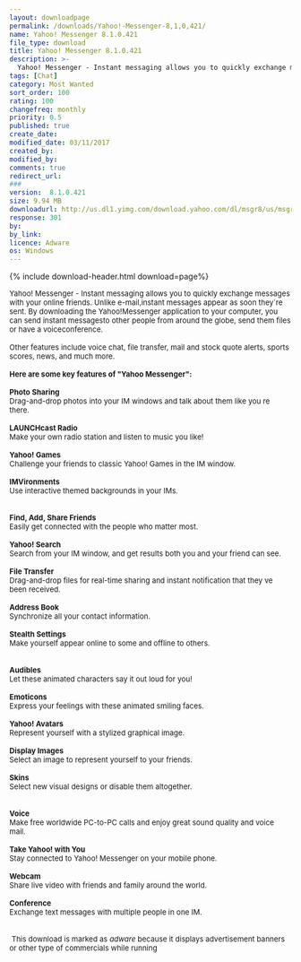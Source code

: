 ```yaml
---
layout: downloadpage
permalink: /downloads/Yahoo!-Messenger-8,1,0,421/
name: Yahoo! Messenger 8.1.0.421
file_type: download
title: Yahoo! Messenger 8.1.0.421
description: >-
  Yahoo! Messenger - Instant messaging allows you to quickly exchange messages with your online friends
tags: [Chat]
category: Most Wanted
sort_order: 100
rating: 100
changefreq: monthly
priority: 0.5
published: true
create_date: 
modified_date: 03/11/2017
created_by: 
modified_by: 
comments: true
redirect_url: 
### 
version:  8.1.0.421
size: 9.94 MB
downloadurl: http://us.dl1.yimg.com/download.yahoo.com/dl/msgr8/us/msgr8us.exe
response: 301
by: 
by_link: 
licence: Adware 
os: Windows
---
```


{% include download-header.html download=page%}

<p style="fix-download-text !important">
<p><font size="2">Yahoo! Messenger - Instant messaging allows you to quickly exchange messages with your online friends. Unlike </font><font size="2">e-mail</font><font size="2">,instant messages appear as soon they`re sent. By downloading the Yahoo!Messenger application to your computer, you can send instant messagesto other people from around the globe, send them files or have a voiceconference. <br />
<br />
Other features include voice chat, file transfer, mail and stock quote alerts, sports scores, news, and much more.<br />
<br />
<span><strong>Here are some key features of "Yahoo Messenger":</strong></span><br />
<br />
<strong>Photo Sharing</strong><br />
Drag-and-drop photos into your IM windows and talk about them like you re there.<br />
<br />
<strong>LAUNCHcast Radio</strong><br />
Make your own radio station and listen to music you like!<br />
<br />
<strong>Yahoo! Games</strong><br />
Challenge your friends to classic Yahoo! Games in the IM window.<br />
<br />
<strong>IMVironments</strong><br />
Use interactive themed backgrounds in your IMs.<br />
<br />
<br />
<strong>Find, Add, Share Friends</strong><br />
Easily get connected with the people who matter most.<br />
<br />
<strong>Yahoo! Search</strong><br />
Search from your IM window, and get results both you and your friend can see.<br />
<br />
<strong>File Transfer</strong><br />
Drag-and-drop files for real-time sharing and instant notification that they ve been received.<br />
<br />
<strong>Address Book</strong><br />
Synchronize all your contact information.<br />
<br />
<strong>Stealth Settings</strong><br />
Make yourself appear online to some and offline to others.<br />
<br />
<br />
<strong>Audibles</strong><br />
Let these animated characters say it out loud for you!<br />
<br />
<strong>Emoticons</strong><br />
Express your feelings with these animated smiling faces.<br />
<br />
<strong>Yahoo! Avatars</strong><br />
Represent yourself with a stylized graphical image.<br />
<br />
<strong>Display Images</strong><br />
Select an image to represent yourself to your friends.<br />
<br />
<strong>Skins</strong><br />
Select new visual designs or disable them altogether.<br />
<br />
<br />
<strong>Voice</strong><br />
Make free worldwide PC-to-PC calls and enjoy great sound quality and voice mail.<br />
<br />
<strong>Take Yahoo! with You</strong><br />
Stay connected to Yahoo! Messenger on your mobile phone.<br />
<br />
<strong>Webcam</strong><br />
Share live video with friends and family around the world.<br />
<br />
<strong>Conference</strong><br />
Exchange text messages with multiple people in one IM. <br />
<br />
<br />
<img alt="" hspace="2" align="top" src="Yahoo-Messenger_files/warning.gif" />This download is marked as <em>adware</em> because it displays advertisement banners or other type of commercials while running</font></p></p>
